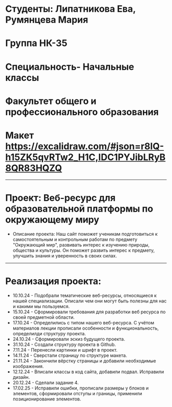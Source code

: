 # Студенты: Липатникова Ева, Румянцева Мария
# Группа НК-35
# Специальность- Начальные классы
# Факультет общего и профессионального образования  
# Макет https://excalidraw.com/#json=r8lQ-h15ZK5qvRTw2_H1C,IDC1PYJibLRyB8QR83HQZQ
---
# Проект: Веб-ресурс для образовательной платформы по окружающему миру
- Описание проекта: Наш сайт поможет ученикам подготовиться к самостоятельным и контрольным работам по предмету "Окружающий мир", развивать интерес к изучению природы, общества и культуры. Он поможет развить интерес к предмету, улучшить знания и уверенность в своих силах.
---
# Реализация проекта:
- 10.10.24 - Подобрали тематические веб-ресурсы, относящиеся к нашей специализации. Описали чем они могут быть полезны для нас и какими мы пользуемся.
- 15.10.24 - Сформировали требования для разработки веб ресурса по своей предметной области.
- 17.10.24 - Определились с типом нашего веб-ресурса. С учётом материалов лекции прописали особенности и функциональность, определилди структуру проекта.
- 24.10.24 - Сформировали эскиз будущего проекта.
- 31.10.24 - Создали структуру проекта в Github.
- 7.11.24 - Перенесли картинки и шрифт в проект.
- 14.11.24 - Сверстали страницу по структуре макета.
- 21.11.24 - Закончили вёрстку страницы и добавили необходимые изображения.
- 12.12.24 - Вписали классы в код сайта, добавили подвал. Исправили дизайн.
- 20.12.24 - Сделали задание 4.
- 17.02.25 - Исправили ошибки, прописали размеры у блоков и элементов, сформировали отступы и границы, применили позиционирование элементов.
